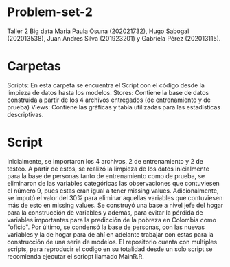 # Problem-set-2
Taller 2 Big data
Maria Paula Osuna (202021732), Hugo Sabogal (202013538), Juan Andres Silva (201923201) y Gabriela Pérez (202013115).

# Carpetas
Scripts: En esta carpeta se encuentra el Script con el código desde la limpieza de datos hasta los modelos.
Stores: Contiene la base de datos construida a partir de los 4 archivos entregados (de entrenamiento y de prueba)
Views: Contiene las gráficas y tabla utilizadas para las estadísticas descriptivas.

# Script 
Inicialmente, se importaron los 4 archivos, 2 de entrenamiento y 2 de testeo. A partir de estos, se realizó la limpieza de los datos inicialmente para la base de personas tanto de entrenamiento como de prueba, se eliminaron de las variables categóricas las observaciones que contuviesen el número 9, pues estas eran igual a tener missing values. Adicionalmente, se imputó el valor del 30% para eliminar aquellas variables que contuviesen más de esto en missing values. Se construyó una base a nivel jefe del hogar para la construcción de variables y además, para evitar la pérdida de variables importantes para la predicción de la pobreza en Colombia como "oficio". Por último, se condensó la base de personas, con las nuevas variables y la de hogar para de ahí en adelante trabajar con estas para la construcción de una serie de modelos. El repositorio cuenta con multiples scripts, para reproducir el codigo en su totalidad desde un solo script se recomienda ejecutar el scriopt llamado MainR.R.
